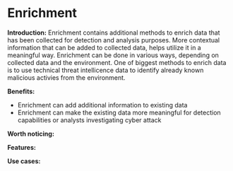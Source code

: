 # Enrichment

**Introduction:**
Enrichment contains additional methods to enrich data that has been collected for detection and analysis purposes. More contextual information that can be added to collected data, helps utilize it in a meaningful way. Enrichment can be done in various ways, depending on collected data and the environment. One of biggest methods to enrich data is to use technical threat intellicence data to identify already known malicious activies from the environment.

**Benefits:**
* Enrichment can add additional information to existing data
* Enrichment can make the existing data more meaningful for detection capabilities or analysts investigating cyber attack

**Worth noticing:**

**Features:**

**Use cases:**
